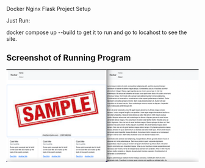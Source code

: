 Docker Nginx Flask Project Setup

Just Run:

docker compose up --build to get it to run and go to locahost to see the site.

## Screenshot of Running Program

![Running Program](screenshots/Z_and_F_Layouts.png)
